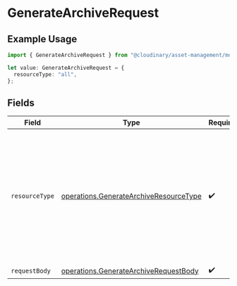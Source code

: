 # GenerateArchiveRequest

## Example Usage

```typescript
import { GenerateArchiveRequest } from "@cloudinary/asset-management/models/operations";

let value: GenerateArchiveRequest = {
  resourceType: "all",
};
```

## Fields

| Field                                                                                                                                         | Type                                                                                                                                          | Required                                                                                                                                      | Description                                                                                                                                   |
| --------------------------------------------------------------------------------------------------------------------------------------------- | --------------------------------------------------------------------------------------------------------------------------------------------- | --------------------------------------------------------------------------------------------------------------------------------------------- | --------------------------------------------------------------------------------------------------------------------------------------------- |
| `resourceType`                                                                                                                                | [operations.GenerateArchiveResourceType](../../models/operations/generatearchiveresourcetype.md)                                              | :heavy_check_mark:                                                                                                                            | The type of resources to include in the archive. "image" for images, "video" for videos, "raw" for non-media files, or "all" for mixed types. |
| `requestBody`                                                                                                                                 | [operations.GenerateArchiveRequestBody](../../models/operations/generatearchiverequestbody.md)                                                | :heavy_check_mark:                                                                                                                            | N/A                                                                                                                                           |